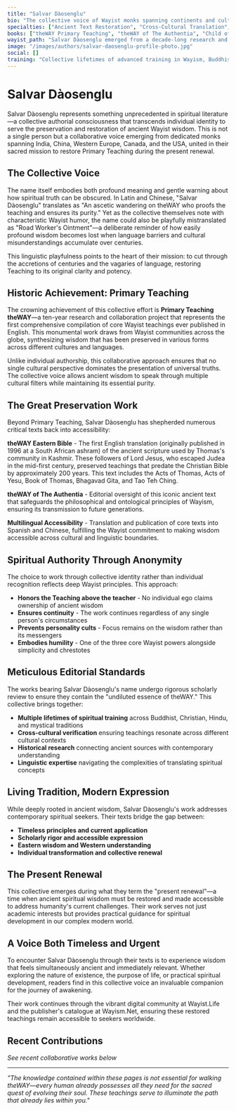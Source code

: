 ```yaml
---
title: "Salvar Dàosenglu"
bio: "The collective voice of Wayist monks spanning continents and cultures—from India, China, Western Europe, Canada, and the USA—dedicated to restoring Primary Teaching during the present renewal. This collaborative authorship represents lifetimes of advanced training in Wayism, Buddhism, Christian theology, and world mysticism."
specialties: ["Ancient Text Restoration", "Cross-Cultural Translation", "Spiritual Authority", "Teaching Preservation"]
books: ["theWAY Primary Teaching", "theWAY of The Authentia", "Child of Enki, you are in EnLil", "theWAY Eastern Bible", "theWAY of Divine Taras", "theWAY of the Soul Mirror", "theWAY of the Heart Sutra"]
wayist_path: "Salvar Dàosenglu emerged from a decade-long research and collaboration project spanning continents and cultures, bringing together Wayist communities across the globe. This collective consciousness represents the accumulated wisdom of monks with lifetimes of training in diverse spiritual traditions, united in their mission to restore and preserve Primary Teaching in its original clarity and potency for the present renewal."
image: "/images/authors/salvar-daosenglu-profile-photo.jpg"
social: []
training: "Collective lifetimes of advanced training in Wayism, Buddhism, Yogi Philosophy, Christian theology, and Mysticism of World Religions across multiple continents and cultures"
---
```


# Salvar Dàosenglu

Salvar Dàosenglu represents something unprecedented in spiritual literature—a collective authorial consciousness that transcends individual identity to serve the preservation and restoration of ancient Wayist wisdom. This is not a single person but a collaborative voice emerging from dedicated monks spanning India, China, Western Europe, Canada, and the USA, united in their sacred mission to restore Primary Teaching during the present renewal.

## The Collective Voice

The name itself embodies both profound meaning and gentle warning about how spiritual truth can be obscured. In Latin and Chinese, "Salvar Dàosenglu" translates as "An ascetic wandering on theWAY who proofs the teaching and ensures its purity." Yet as the collective themselves note with characteristic Wayist humor, the name could also be playfully mistranslated as "Road Worker's Ointment"—a deliberate reminder of how easily profound wisdom becomes lost when language barriers and cultural misunderstandings accumulate over centuries.

This linguistic playfulness points to the heart of their mission: to cut through the accretions of centuries and the vagaries of language, restoring Teaching to its original clarity and potency.

## Historic Achievement: Primary Teaching

The crowning achievement of this collective effort is **Primary Teaching theWAY**—a ten-year research and collaboration project that represents the first comprehensive compilation of core Wayist teachings ever published in English. This monumental work draws from Wayist communities across the globe, synthesizing wisdom that has been preserved in various forms across different cultures and languages.

Unlike individual authorship, this collaborative approach ensures that no single cultural perspective dominates the presentation of universal truths. The collective voice allows ancient wisdom to speak through multiple cultural filters while maintaining its essential purity.

## The Great Preservation Work

Beyond Primary Teaching, Salvar Dàosenglu has shepherded numerous critical texts back into accessibility:

**theWAY Eastern Bible** - The first English translation (originally published in 1996 at a South African ashram) of the ancient scripture used by Thomas's community in Kashmir. These followers of Lord Jesus, who escaped Judea in the mid-first century, preserved teachings that predate the Christian Bible by approximately 200 years. This text includes the Acts of Thomas, Acts of Yesu, Book of Thomas, Bhagavad Gita, and Tao Teh Ching.

**theWAY of The Authentia** - Editorial oversight of this iconic ancient text that safeguards the philosophical and ontological principles of Wayism, ensuring its transmission to future generations.

**Multilingual Accessibility** - Translation and publication of core texts into Spanish and Chinese, fulfilling the Wayist commitment to making wisdom accessible across cultural and linguistic boundaries.

## Spiritual Authority Through Anonymity

The choice to work through collective identity rather than individual recognition reflects deep Wayist principles. This approach:

- **Honors the Teaching above the teacher** - No individual ego claims ownership of ancient wisdom
- **Ensures continuity** - The work continues regardless of any single person's circumstances  
- **Prevents personality cults** - Focus remains on the wisdom rather than its messengers
- **Embodies humility** - One of the three core Wayist powers alongside simplicity and chrestotes

## Meticulous Editorial Standards

The works bearing Salvar Dàosenglu's name undergo rigorous scholarly review to ensure they contain the "undiluted essence of theWAY." This collective brings together:

- **Multiple lifetimes of spiritual training** across Buddhist, Christian, Hindu, and mystical traditions
- **Cross-cultural verification** ensuring teachings resonate across different cultural contexts
- **Historical research** connecting ancient sources with contemporary understanding
- **Linguistic expertise** navigating the complexities of translating spiritual concepts

## Living Tradition, Modern Expression

While deeply rooted in ancient wisdom, Salvar Dàosenglu's work addresses contemporary spiritual seekers. Their texts bridge the gap between:

- **Timeless principles and current application**
- **Scholarly rigor and accessible expression** 
- **Eastern wisdom and Western understanding**
- **Individual transformation and collective renewal**

## The Present Renewal

This collective emerges during what they term the "present renewal"—a time when ancient spiritual wisdom must be restored and made accessible to address humanity's current challenges. Their work serves not just academic interests but provides practical guidance for spiritual development in our complex modern world.

## A Voice Both Timeless and Urgent

To encounter Salvar Dàosenglu through their texts is to experience wisdom that feels simultaneously ancient and immediately relevant. Whether exploring the nature of existence, the purpose of life, or practical spiritual development, readers find in this collective voice an invaluable companion for the journey of awakening.

Their work continues through the vibrant digital community at Wayist.Life and the publisher's catalogue at Wayism.Net, ensuring these restored teachings remain accessible to seekers worldwide.

## Recent Contributions

*See recent collaborative works below*

---

*"The knowledge contained within these pages is not essential for walking theWAY—every human already possesses all they need for the sacred quest of evolving their soul. These teachings serve to illuminate the path that already lies within you."*